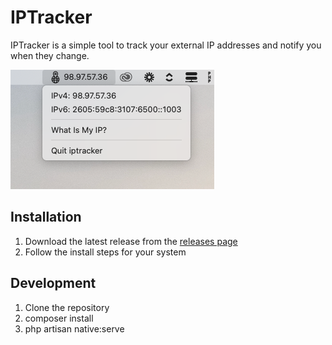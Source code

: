 # IPTracker
IPTracker is a simple tool to track your external IP addresses and notify you when they change.

![example](screenshot.png)

## Installation
1. Download the latest release from the [releases page](https://github.com/modernben/iptracker/releases)
2. Follow the install steps for your system

## Development
1. Clone the repository
2. composer install
3. php artisan native:serve
